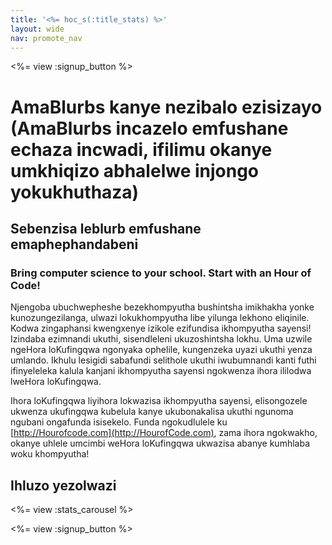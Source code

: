 ```yaml
---
title: '<%= hoc_s(:title_stats) %>'
layout: wide
nav: promote_nav
---
```



<a id="blurb"></a>

<%= view :signup_button %>

# AmaBlurbs kanye nezibalo ezisizayo (AmaBlurbs incazelo emfushane echaza incwadi, ifilimu okanye umkhiqizo abhalelwe injongo yokukhuthaza)

## Sebenzisa leblurb emfushane emaphephandabeni

### Bring computer science to your school. Start with an Hour of Code!

Njengoba ubuchwepheshe bezekhompyutha bushintsha imikhakha yonke kunozungezilanga, ulwazi lokukhompyutha libe yilunga lekhono eliqinile. Kodwa zingaphansi kwengxenye izikole ezifundisa ikhompyutha sayensi! Izindaba ezimnandi ukuthi, sisendleleni ukuzoshintsha lokhu. Uma uzwile ngeHora loKufingqwa ngonyaka ophelile, kungenzeka uyazi ukuthi yenza umlando. Ikhulu lesigidi sabafundi selithole ukuthi iwubumnandi kanti futhi ifinyeleleka kalula kanjani ikhompyutha sayensi ngokwenza ihora ililodwa lweHora loKufingqwa.

Ihora loKufingqwa liyihora lokwazisa ikhompyutha sayensi, elisongozele ukwenza ukufingqwa kubelula kanye ukubonakalisa ukuthi ngunoma ngubani ongafunda isisekelo. Funda ngokudlulele ku [http://Hourofcode.com](http://HourofCode.com), zama ihora ngokwakho, okanye uhlele umcimbi weHora loKufingqwa ukwazisa abanye kumhlaba woku khompyutha!

<a id="infographics"></a>

## Ihluzo yezolwazi

<%= view :stats_carousel %>

<%= view :signup_button %>
